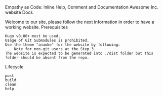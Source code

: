 Empathy as Code: Inline Help, Comment and Documentation
Awesome Inc. website Docs

Welcome to our site, please follow the next information in order to have a working website.
Prerequisites

    Hugo v0.80+ must be used.
    Usage of Git Submodules is prohibited.
    Use the theme "ananke" for the website by following:
        Note for non-git users at the Step 3.
    The website is expected to be generated into ./dist folder but this folder should be absent from the repo.

Lifecycle

    post
    build
    clean
    help
